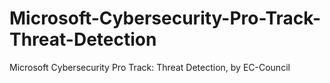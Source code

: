 # Microsoft-Cybersecurity-Pro-Track-Threat-Detection
Microsoft Cybersecurity Pro Track: Threat Detection, by EC-Council
